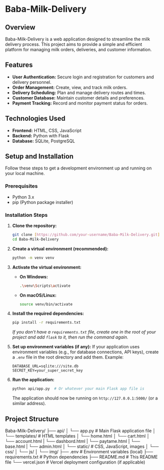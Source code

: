 # Baba-Milk-Delivery

## Overview

Baba-Milk-Delivery is a web application designed to streamline the milk delivery process. This project aims to provide a simple and efficient platform for managing milk orders, deliveries, and customer information.

## Features

* **User Authentication:** Secure login and registration for customers and delivery personnel.
* **Order Management:** Create, view, and track milk orders.
* **Delivery Scheduling:** Plan and manage delivery routes and times.
* **Customer Database:** Maintain customer details and preferences.
* **Payment Tracking:** Record and monitor payment status for orders.

## Technologies Used

* **Frontend:** HTML, CSS, JavaScript
* **Backend:** Python with Flask
* **Database:** SQLite, PostgreSQL

## Setup and Installation

Follow these steps to get a development environment up and running on your local machine.

### Prerequisites

* Python 3.x
* pip (Python package installer)

### Installation Steps

1.  **Clone the repository:**

    ```bash
    git clone [https://github.com/your-username/Baba-Milk-Delivery.git](https://github.com/your-username/Baba-Milk-Delivery.git)
    cd Baba-Milk-Delivery
    ```

2.  **Create a virtual environment (recommended):**

    ```bash
    python -m venv venv
    ```

3.  **Activate the virtual environment:**

    * **On Windows:**
        ```bash
        .\venv\Scripts\activate
        ```
    * **On macOS/Linux:**
        ```bash
        source venv/bin/activate
        ```

4.  **Install the required dependencies:**

    ```bash
    pip install -r requirements.txt
    ```
    *If you don't have a `requirements.txt` file, create one in the root of your project and add `flask` to it, then run the command again.*

5.  **Set up environment variables (if any):**
    If your application uses environment variables (e.g., for database connections, API keys), create a `.env` file in the root directory and add them. Example:

    ```
    DATABASE_URL=sqlite:///site.db
    SECRET_KEY=your_super_secret_key
    ```

6.  **Run the application:**

    ```bash
    python api/app.py  # Or whatever your main Flask app file is
    ```

    The application should now be running on `http://127.0.0.1:5000/` (or a similar address).

## Project Structure
Baba-Milk-Delivery/
├── api/
│   └── app.py              # Main Flask application file
│   └── templates/          # HTML templates
│       └── home.html
│       └── cart.html
│       └── account.html
|       └── dashbord.html
|       └── paytame.html
|        └── base.html
|       └── admin.html
│   └── static/             # CSS, JavaScript, images
│       └── css/
│       └── js/
│       └── img/
├── .env                    # Environment variables (local)
├── requirements.txt        # Python dependencies
├── README.md               # This README file
└── vercel.json             # Vercel deployment configuration (if applicable)
